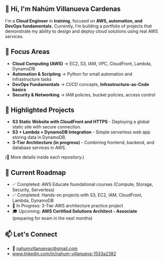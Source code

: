 ## 👋 Hi, I'm Nahúm Villanueva Cardenas 

I'm a **Cloud Engineer** in **training**, focused on **AWS, automation, and DevOps fundamentals.**
Currently, I'm building a portfolio of projects that demonstrate my ability to design and deploy cloud solutions using real AWS services.

## 🚀 **Focus Areas**
  - **Cloud Computing (AWS)** -> EC2, S3, IAM, VPC, CloudFront, Lambda, DynamoDB
  - **Automation & Scripting** -> Python for small automation and infrastructure tasks
  - **DevOps Fundamentals** -> CI/CD concepts, **Infrastructure-as-Code basics**
  - **Security & Networking** -> IAM policies, bucket policies, access control

## 📂 **Highlighted Projects**
  - **S3 Static Website with CloudFront and HTTPS** - Deploying a global static site with secure connection.
  - **S3 + Lambda + DynamoDB Integration** - Simple serverless web app storing data in DynamoDB.
  - **3-Tier Architecture (in progress)** - Combining frontend, backend, and database services in AWS.

  (🔗 More details inside each repository.)

## 🎯 **Current Roadmap**
  - ✅ Completed: AWS Educate foundational courses (Compute, Storage, Security, Serverless)
  - ✅ Completed: Hands-on projects with S3, EC2, IAM, CloudFront, Lambda, DynamoDB
  - 🔄 In Progress: 3-Tier AWS architecture practice project
  - 🎓 Upcoming: **AWS Certified Solutions Architect - Associate** (preparing for exam in the next months)

  
## 📫 **Let's Connect**
  - 📧 nahumvillanuevac@gmail.com
  - www.linkedin.com/in/nahum-villanueva-1533a2382
